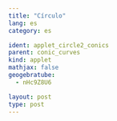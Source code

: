 ```yaml
---
title: "Círculo"
lang: es
category: es

ident: applet_circle2_conics
parent: conic_curves
kind: applet
mathjax: false
geogebratube:
  - nHc9Z8U6

layout: post
type: post
---
```


<div style="height:600px; width:800px; margin: auto;" id="applet_containernHc9Z8U6"></div>